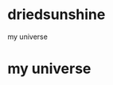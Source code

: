 # driedsunshine
<head>
<tittle> my universe </tittle>
</head>

<body> 
  <h1> my universe </h1>
  
</body>
